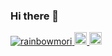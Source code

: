 ### Hi there 👋

<p align="left">
  <a href="https://github.com/rainbowmori/rainbowmori/">
    <img src="https://komarev.com/ghpvc/?username=yutkat" alt="rainbowmori" />
  </a>
  <a href="http://twitter.com/">
    <img height="20" src="https://img.shields.io/twitter/follow/ReinnboM?label=Twitter&logo=twitter&style=flat" />
  </a>
  <a href="https://github.com/rainbowmori">
    <img height="20" src="https://img.shields.io/github/followers/rainbowmori?label=follow&logo=github&style=flat" />
  </a>
</p>

